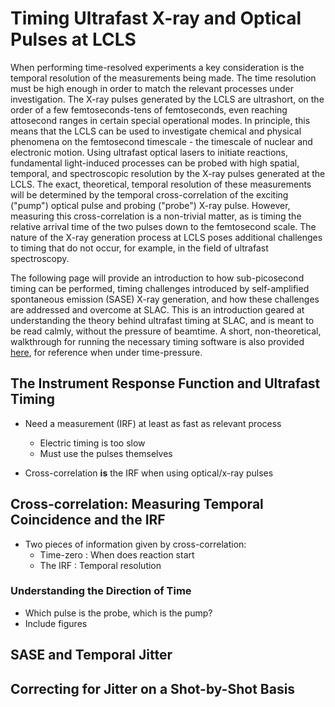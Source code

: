 # Timing Ultrafast X-ray and Optical Pulses at LCLS
When performing time-resolved experiments a key consideration is the temporal resolution of the measurements being made. The time resolution must be high enough in order to match the relevant processes under investigation. The X-ray pulses generated by the LCLS are ultrashort, on the order of a few femtoseconds-tens of femtoseconds, even reaching attosecond ranges in certain special operational modes. In principle, this means that the LCLS can be used to investigate chemical and physical phenomena on the femtosecond timescale - the timescale of nuclear and electronic motion. Using ultrafast optical lasers to initiate reactions, fundamental light-induced processes can be probed with high spatial, temporal, and spectroscopic resolution by the X-ray pulses generated at the LCLS. The exact, theoretical, temporal resolution of these measurements will be determined by the temporal cross-correlation of the exciting ("pump") optical pulse and probing ("probe") X-ray pulse. However, measuring this cross-correlation is a non-trivial matter, as is timing the relative arrival time of the two pulses down to the femtosecond scale. The nature of the X-ray generation process at LCLS poses additional challenges to timing that do not occur, for example, in the field of ultrafast spectroscopy.

The following page will provide an introduction to how sub-picosecond timing can be performed, timing challenges introduced by self-amplified spontaneous emission (SASE) X-ray generation, and how these challenges are addressed and overcome at SLAC. This is an introduction geared at understanding the theory behind ultrafast timing at SLAC, and is meant to be read calmly, without the pressure of beamtime. A short, non-theoretical, walkthrough for running the necessary timing software is also provided [here](/during/timetool), for reference when under time-pressure.

## The Instrument Response Function and Ultrafast Timing
- Need a measurement (IRF) at least as fast as relevant process
  - Electric timing is too slow
  - Must use the pulses themselves

- Cross-correlation **is** the IRF when using optical/x-ray pulses

## Cross-correlation: Measuring Temporal Coincidence and the IRF
- Two pieces of information given by cross-correlation:
  - Time-zero : When does reaction start
  - The IRF : Temporal resolution

### Understanding the Direction of Time
- Which pulse is the probe, which is the pump?
- Include figures

## SASE and Temporal Jitter

## Correcting for Jitter on a Shot-by-Shot Basis
